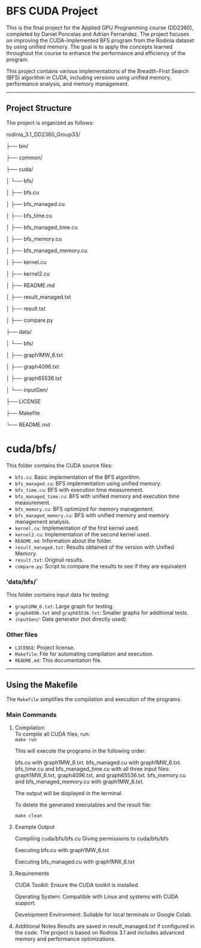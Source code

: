 # BFS CUDA Project


This is the final project for the Applied GPU Programming course (DD2360), completed by Daniel Poncelas and Adrian Fernandez. 
The project focuses on improving the CUDA-implemented BFS program from the Rodinia dataset by using unified memory. 
The goal is to apply the concepts learned throughout the course to enhance the performance and efficiency of the program.

This project contains various implementations of the Breadth-First Search (BFS) algorithm in CUDA, including versions using unified memory, 
performance analysis, and memory management.

---

## Project Structure

The project is organized as follows:

rodinia_3.1_DD2360_Group33/

├── bin/

├── common/

├── cuda/

│   └── bfs/

│                 ├── bfs.cu

│                 ├── bfs_managed.cu

│                 ├── bfs_time.cu

│                 ├── bfs_managed_time.cu


│                 ├── bfs_memory.cu

│                 ├── bfs_managed_memory.cu

│                 ├── kernel.cu

│                 ├── kernel2.cu

│                 ├── README.md

│                 ├── result_managed.txt

│                 ├── result.txt   

│                 ├── compare.py          

├── data/

│   └── bfs/

│                 ├── graph1MW_6.txt

│                 ├── graph4096.txt

│                 ├── graph65536.txt

│                 └── inputGen/

├── LICENSE

├── Makefile

└── README.md


# cuda/bfs/
This folder contains the CUDA source files:
- `bfs.cu`: Basic implementation of the BFS algorithm.
- `bfs_managed.cu`: BFS implementation using unified memory.
- `bfs_time.cu`: BFS with execution time measurement.
- `bfs_managed_time.cu`: BFS with unified memory and execution time measurement.
- `bfs_memory.cu`: BFS optimized for memory management.
- `bfs_managed_memory.cu`: BFS with unified memory and memory management analysis.
- `kernel.cu`: Implementation of the first kernel used.
- `kernel2.cu`: Implementation of the second kernel used.
- `README.md`: Information about the folder.
- `result_managed.txt`: Results obtained of the version with Unified Memory.
- `result.txt`: Original results.
- `compare.py`: Script to compare the results to see if they are equivalent 

### 'data/bfs/`
This folder contains input data for testing:
- `graph1MW_6.txt`: Large graph for testing.
- `graph4096.txt` and `graph65536.txt`: Smaller graphs for additional tests.
- `inputGen/`: Data generator (not directly used).

### Other files
- `LICENSE`: Project license.
- `Makefile`: File for automating compilation and execution.
- `README.md`: This documentation file.

---

## Using the Makefile

The `Makefile` simplifies the compilation and execution of the programs.

### Main Commands

1. Compilation  
   To compile all CUDA files, run:  
    `make run`

    This will execute the programs in the following order:

    bfs.cu with graph1MW_6.txt.
    bfs_managed.cu with graph1MW_6.txt.
    bfs_time.cu and bfs_managed_time.cu with all three input files: graph1MW_6.txt, graph4096.txt, and graph65536.txt.
    bfs_memory.cu and bfs_managed_memory.cu with graph1MW_6.txt.

    The output will be displayed in the terminal.

    
    To delete the generated executables and the result file:

    `make clean`

2. Example Output
    
    Compiling cuda/bfs/bfs.cu
    Giving permissions to cuda/bfs/bfs
    
    Executing bfs.cu with graph1MW_6.txt
    <program output>

    
    Executing bfs_managed.cu with graph1MW_6.txt
    <program output>
    

3. Requirements
    
    CUDA Toolkit: Ensure the CUDA toolkit is installed.
   
    Operating System: Compatible with Linux and systems with CUDA support.
   
    Development Environment: Suitable for local terminals or Google Colab.

5. Additional Notes
    Results are saved in result_managed.txt if configured in the code.
    The project is based on Rodinia 3.1 and includes advanced memory and performance optimizations.
